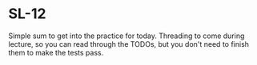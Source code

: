 # SL-12
Simple sum to get into the practice for today. Threading to come during lecture, so you can read through the TODOs, but you don't need to finish them to make the tests pass.
